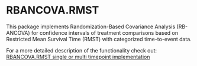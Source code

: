 # RBANCOVA.RMST
This package implements Randomization-Based Covariance Analysis (RB-ANCOVA) for confidence intervals of treatment comparisons based on Restricted Mean Survival Time (RMST) with categorized time-to-event data.

For a more detailed description of the functionality check out: [RBANCOVA.RMST single or multi timepoint implementation](RMST-RBANCOVA.md)
